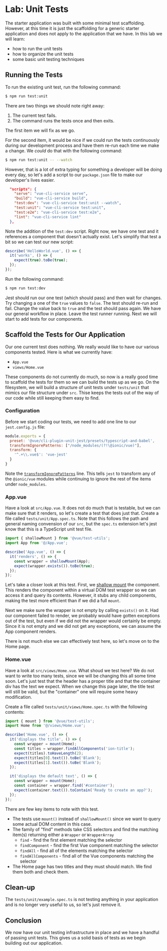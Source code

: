 # Lab: Unit Tests

The starter application was built with some minimal test scaffolding. However, at this time it is just the scaffolding for a generic starter application and does not apply to the application that we have. In this lab we will learn:

- how to run the unit tests
- how to organize the unit tests
- some basic unit testing techniques

## Running the Tests

To run the existing unit test, run the following command:

```bash
$ npm run test:unit
```

There are two things we should note right away:

1. The current test fails.
1. The command runs the tests once and then exits.

The first item we will fix as we go.

For the second item, it would be nice if we could run the tests continuously during our development process and have them re-run each time we make a change. We _could_ do that with the following command:

```bash
$ npm run test:unit -- --watch
```

However, that is a lot of extra typing for something a developer will be doing every day, so let's add a script to our `package.json` file to make our developer's lives easier.

```json
  "scripts": {
    "serve": "vue-cli-service serve",
    "build": "vue-cli-service build",
    "test:dev": "vue-cli-service test:unit --watch",
    "test:unit": "vue-cli-service test:unit",
    "test:e2e": "vue-cli-service test:e2e",
    "lint": "vue-cli-service lint"
  },
```

Note the addition of the `test:dev` script. Right now, we have one test and it references a component that doesn't actually exist. Let's simplify that test a bit so we can test our new script:

```typescript
describe('HelloWorld.vue', () => {
  it('works', () => {
    expect(true).toBe(true);
  });
});
```

Run the following command:

```bash
$ npm run test:dev
```

Jest should run our one test (which should pass) and then wait for changes. Try changing a one of the `true` values to `false`. The test should re-run and fail. Change the value back to `true` and the test should pass again. We have our general workflow in place. Leave the test runner running. Next we will start to add tests for our components.

## Scaffold the Tests for Our Application

Our one current test does nothing. We really would like to have our various components tested. Here is what we currently have:

- `App.vue`
- `views/Home.vue`

These components do not currently do much, so now is a really good time to scaffold the tests for them so we can build the tests up as we go. On the filesystem, we will build a structure of unit tests under `tests/unit` that mimics our file structure under `src`. Thise keeps the tests out of the way of our code while still keeping them easy to find.

### Configuration

Before we start coding our tests, we need to add one line to our `jest.config.js` file:

```JavaScript
module.exports = {
  preset: '@vue/cli-plugin-unit-jest/presets/typescript-and-babel',
  transformIgnorePatterns: ["/node_modules/(?!\@ionic/vue)"],
  transform: {
    '^.+\\.vue$': 'vue-jest'
  }
}
```

Note the <a href="https://jestjs.io/docs/en/tutorial-react-native#transformignorepatterns-customization" target="_blank">`transformIgnorePatterns`</a> line. This tells `jest` to transform any of the `@ionic/vue` modules while continuing to ignore the rest of the items under `node_modules`.

### App.vue

Have a look at `src/App.vue`. It does not do much that is testable, but we can make sure that it renders, so let's create a test that does just that. Create a file called `tests/unit/App.spec.ts`. Note that this follows the path and general naming convension of our `src`, but the `spec.ts` extension let's jest know that this is a TypeScript unit test file.

```typescript
import { shallowMount } from '@vue/test-utils';
import App from '@/App.vue';

describe('App.vue', () => {
  it('renders', () => {
    const wrapper = shallowMount(App);
    expect(wrapper.exists()).toBe(true);
  });
});
```

Let's take a closer look at this test. First, we <a href="https://vue-test-utils.vuejs.org/guides/common-tips.html#shallow-mounting">shallow mount</a> the component. This renders the component within a virtual DOM test wrapper so we can access it and query its contents. However, it stubs any child components, making the test more efficient than if we did a full `mount`.

Next we make sure the wrapper is not empty by calling `exists()` on it. Had our component failed to render, we probably would have gotten exceptions out of the test, but even if we did not the wrapper would certainly be empty. Since it is not empty and we did not get any exceptions, we can assume the App component renders.

There is not much else we can effectively test here, so let's move on to the Home page.

### Home.vue

Have a look at `src/views/Home.vue`. What shoud we test here? We do not want to write too many tests, since we will be changing this all some time soon. Let's just test that the header has a proper title and that the container div has the text we expect. When we change this page later, the title test will still be valid, but the "container" one will require some heavy modification.

Create a file called `tests/unit/views/Home.spec.ts` with the following contents:

```typescript
import { mount } from '@vue/test-utils';
import Home from '@/views/Home.vue';

describe('Home.vue', () => {
  it('displays the title', () => {
    const wrapper = mount(Home);
    const titles = wrapper.findAllComponents('ion-title');
    expect(titles).toHaveLength(2);
    expect(titles[0].text()).toBe('Blank');
    expect(titles[1].text()).toBe('Blank');
  });

  it('displays the default text', () => {
    const wrapper = mount(Home);
    const container = wrapper.find('#container');
    expect(container.text()).toContain('Ready to create an app?');
  });
});
```

There are few key items to note with this test.

- The tests use `mount()` instead of `shallowMount()` since we want to query some actual DOM content in this case.
- The family of "find" methods take CSS selectors and find the matching item(s) returning either a `Wrapper` or `WrapperArray`
  - `find` - find the first element matching the selector
  - `findComponent` - find the first Vue component matching the selector
  - `findAll` - find all of the elements matching the selector
  - `findAllComponents` - find all of the Vue components matching the selector
- The Home page has two titles and they must should match. We find them both and check them.

## Clean-up

The `tests/unit/example.spec.ts` is not testing anything in your application and is no longer very useful to us, so let's just remove it.

## Conclusion

We now have our unit testing infrastructure in place and we have a handful of passing unit tests. This gives us a solid basis of tests as we begin building out our application.
